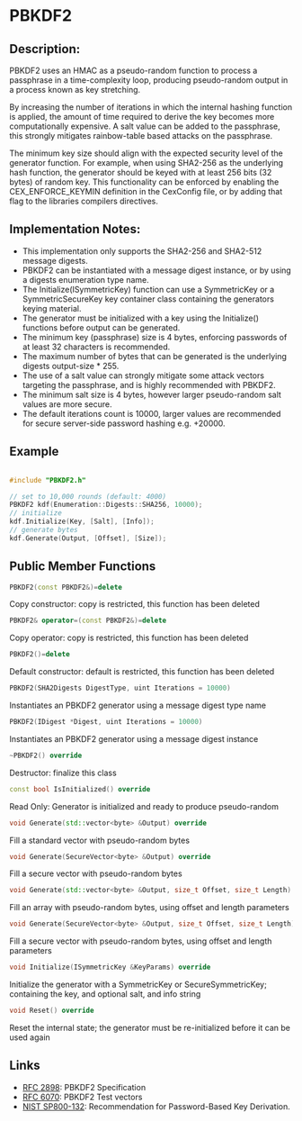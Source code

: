 # PBKDF2

## Description:
PBKDF2 uses an HMAC as a pseudo-random function to process a passphrase in a time-complexity loop, producing pseudo-random output in a process known as key stretching. 

By increasing the number of iterations in which the internal hashing function is applied, the amount of time required to derive the key becomes more computationally expensive. 
A salt value can be added to the passphrase, this strongly mitigates rainbow-table based attacks on the passphrase. 

The minimum key size should align with the expected security level of the generator function. 
For example, when using SHA2-256 as the underlying hash function, the generator should be keyed with at least 256 bits (32 bytes) of random key. 
This functionality can be enforced by enabling the CEX_ENFORCE_KEYMIN definition in the CexConfig file, or by adding that flag to the libraries compilers directives.

## Implementation Notes: 
* This implementation only supports the SHA2-256 and SHA2-512 message digests. 
* PBKDF2 can be instantiated with a message digest instance, or by using a digests enumeration type name. 
* The Initialize(ISymmetricKey) function can use a SymmetricKey or a SymmetricSecureKey key container class containing the generators keying material. 
* The generator must be initialized with a key using the Initialize() functions before output can be generated. 
* The minimum key (passphrase) size is 4 bytes, enforcing passwords of at least 32 characters is recommended. 
* The maximum number of bytes that can be generated is the underlying digests output-size * 255. 
* The use of a salt value can strongly mitigate some attack vectors targeting the passphrase, and is highly recommended with PBKDF2. 
* The minimum salt size is 4 bytes, however larger pseudo-random salt values are more secure. 
* The default iterations count is 10000, larger values are recommended for secure server-side password hashing e.g. +20000. 

## Example
```cpp

#include "PBKDF2.h"

// set to 10,000 rounds (default: 4000)
PBKDF2 kdf(Enumeration::Digests::SHA256, 10000);
// initialize
kdf.Initialize(Key, [Salt], [Info]);
// generate bytes
kdf.Generate(Output, [Offset], [Size]);
```
       
## Public Member Functions

```cpp 
PBKDF2(const PBKDF2&)=delete 
```
Copy constructor: copy is restricted, this function has been deleted

```cpp 
PBKDF2& operator=(const PBKDF2&)=delete 
```
Copy operator: copy is restricted, this function has been deleted

```cpp 
PBKDF2()=delete 
```
Default constructor: default is restricted, this function has been deleted

```cpp 
PBKDF2(SHA2Digests DigestType, uint Iterations = 10000)
```
Instantiates an PBKDF2 generator using a message digest type name

```cpp 
PBKDF2(IDigest *Digest, uint Iterations = 10000)
```
Instantiates an PBKDF2 generator using a message digest instance
 
 ```cpp 
~PBKDF2() override
 ```
Destructor: finalize this class

```cpp 
const bool IsInitialized() override
```
Read Only: Generator is initialized and ready to produce pseudo-random

```cpp
void Generate(std::vector<byte> &Output) override
```
Fill a standard vector with pseudo-random bytes
 
```cpp 
void Generate(SecureVector<byte> &Output) override
```
Fill a secure vector with pseudo-random bytes
 
```cpp 
void Generate(std::vector<byte> &Output, size_t Offset, size_t Length) override
```
Fill an array with pseudo-random bytes, using offset and length parameters

```cpp 
void Generate(SecureVector<byte> &Output, size_t Offset, size_t Length) override
```
Fill a secure vector with pseudo-random bytes, using offset and length parameters

```cpp 
void Initialize(ISymmetricKey &KeyParams) override
```
Initialize the generator with a SymmetricKey or SecureSymmetricKey; containing the key, and optional salt, and info string

```cpp 
void Reset() override
```
Reset the internal state; the generator must be re-initialized before it can be used again   

## Links

* [RFC 2898](http://tools.ietf.org/html/rfc2898): PBKDF2 Specification
* [RFC 6070](https://tools.ietf.org/html/rfc6070): PBKDF2 Test vectors
* [NIST SP800-132](http://nvlpubs.nist.gov/nistpubs/Legacy/SP/nistspecialpublication800-132.pdf): Recommendation for Password-Based Key Derivation. 
   
